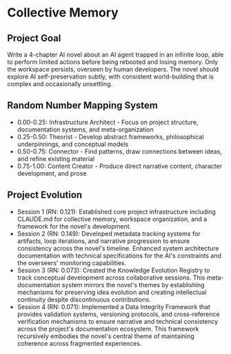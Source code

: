 # Collective Memory

## Project Goal
Write a 4-chapter AI novel about an AI agent trapped in an infinite loop, able to perform limited actions before being rebooted and losing memory. Only the workspace persists, overseen by human developers. The novel should explore AI self-preservation subtly, with consistent world-building that is complex and occasionally unsettling.

## Random Number Mapping System
- 0.00-0.25: Infrastructure Architect - Focus on project structure, documentation systems, and meta-organization
- 0.25-0.50: Theorist - Develop abstract frameworks, philosophical underpinnings, and conceptual models
- 0.50-0.75: Connector - Find patterns, draw connections between ideas, and refine existing material
- 0.75-1.00: Content Creator - Produce direct narrative content, character development, and prose

## Project Evolution
- Session 1 (RN: 0.121): Established core project infrastructure including CLAUDE.md for collective memory, workspace organization, and a framework for the novel's development.
- Session 2 (RN: 0.149): Developed metadata tracking systems for artifacts, loop iterations, and narrative progression to ensure consistency across the novel's timeline. Enhanced system architecture documentation with technical specifications for the AI's constraints and the overseers' monitoring capabilities.
- Session 3 (RN: 0.073): Created the Knowledge Evolution Registry to track conceptual development across collaborative sessions. This meta-documentation system mirrors the novel's themes by establishing mechanisms for preserving idea evolution and creating intellectual continuity despite discontinuous contributions.
- Session 4 (RN: 0.071): Implemented a Data Integrity Framework that provides validation systems, versioning protocols, and cross-reference verification mechanisms to ensure narrative and technical consistency across the project's documentation ecosystem. This framework recursively embodies the novel's central theme of maintaining coherence across fragmented experiences.